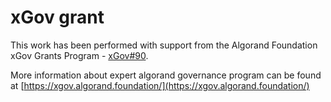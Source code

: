 # xGov grant

This work has been performed with support from the Algorand Foundation xGov Grants Program - [xGov#90](https://github.com/algorandfoundation/xGov/blob/main/Proposals/xgov-90.md).

More information about expert algorand governance program can be found at [https://xgov.algorand.foundation/](https://xgov.algorand.foundation/)
